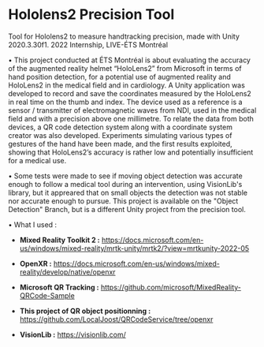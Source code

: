 # Hololens2 Precision Tool
Tool for Hololens2 to measure handtracking precision, made with Unity 2020.3.30f1. 2022 Internship, LIVE-ÉTS Montréal


• This project conducted at ÉTS Montréal is about evaluating the accuracy of the augmented reality helmet “HoloLens2” from Microsoft in terms of hand position detection, for a potential use of augmented reality and HoloLens2 in the medical field and in cardiology.
A Unity application was developed to record and save the coordinates measured by the HoloLens2 in real time on the thumb and index. The device used as a reference is a sensor / transmitter of electromagnetic waves from NDI, used in the medical field and with a precision above one millimetre. To relate the data from both devices, a QR code detection system along with a coordinate system creator was also developed.
Experiments simulating various types of gestures of the hand have been made, and the first results exploited, showing that HoloLens2’s accuracy is rather low and potentially insufficient for a medical use.

• Some tests were made to see if moving object detection was accurate enough to follow a medical tool during an intervention, using VisionLib's library, but it appreared that on small objects the detection was not stable nor accurate enough to pursue.
This project is available on the "Object Detection" Branch, but is a different Unity project from the precision tool.

• What I used :

- **Mixed Reality Toolkit 2 :** https://docs.microsoft.com/en-us/windows/mixed-reality/mrtk-unity/mrtk2/?view=mrtkunity-2022-05
- **OpenXR :** https://docs.microsoft.com/en-us/windows/mixed-reality/develop/native/openxr
- **Microsoft QR Tracking :** https://github.com/microsoft/MixedReality-QRCode-Sample
- **This project of QR object positionning :** https://github.com/LocalJoost/QRCodeService/tree/openxr

- **VisionLib :** https://visionlib.com/

